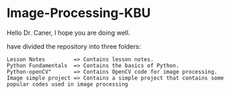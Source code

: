 # Image-Processing-KBU

Hello Dr. Caner, I hope you are doing well.



 have divided the repository into three folders:


    Lesson Notes         => Contains lesson notes.
    Python Fundamentals  => Contains the basics of Python.
    Python-openCV"       => Contains OpenCV code for image processing.
    Image simple project => Contains a simple project that contains some popular codes used in image processing
